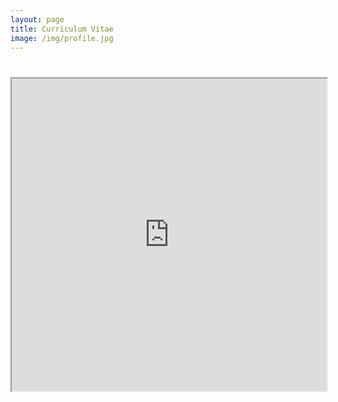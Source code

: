 ```yaml
---
layout: page
title: Curriculum Vitae
image: /img/profile.jpg
---
```


<html>
  <body>
    <h1></h1>
    <iframe src="https://huguanjing.github.io/C.V_Guanjing Hu.pdf" width="100%" height="500px">
    </iframe>
  </body>
</html>
